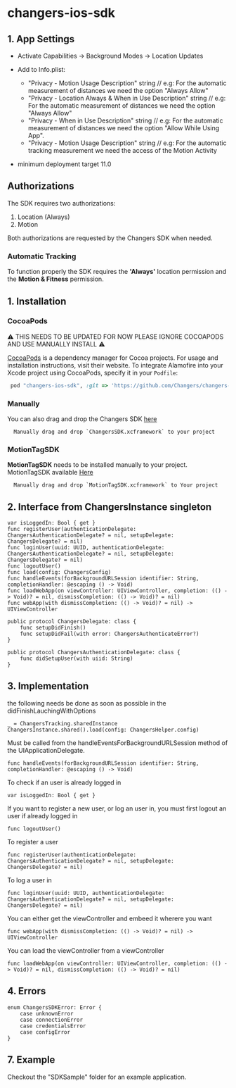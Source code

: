 # changers-ios-sdk

## 1. App Settings
+ Activate Capabilities -> Background Modes -> Location Updates
+ Add to Info.plist: 
	+ "Privacy - Motion Usage Description" string // e.g: For the automatic measurement of distances we need the option "Always Allow"
	+ "Privacy - Location Always & When in Use Description" string // e.g: For the automatic measurement of distances we need the option "Always Allow"
	+ "Privacy - When in Use Description" string // e.g: For the automatic measurement of distances we need the option "Allow While Using App".
	+ "Privacy - Motion Usage Description" string // e.g: For the automatic tracking measurement we need the access of the Motion Activity

+ minimum deployment target 11.0

## Authorizations
The SDK requires two authorizations:  

1. Location (Always)
2. Motion

Both authorizations are requested by the Changers SDK when needed.

### Automatic Tracking
To function properly the SDK requires the **'Always'** location permission and the **Motion & Fitness** permission.


## 1. Installation

### CocoaPods

⚠️ THIS NEEDS TO BE UPDATED FOR NOW PLEASE IGNORE COCOAPODS AND USE MANUALLY INSTALL ⚠️

[CocoaPods](https://cocoapods.org) is a dependency manager for Cocoa projects. For usage and installation instructions, visit their website. To integrate Alamofire into your Xcode project using CocoaPods, specify it in your `Podfile`:

```ruby
 pod "changers-ios-sdk", :git => 'https://github.com/Changers/changers-ios-sdk.git'
```

### Manually

You can also drag and drop the Changers SDK [here](https://github.com/Changers/changers-ios-sdk/tree/master/SDKSample/ChangersSDK.xcframework)

```
  Manually drag and drop `ChangersSDK.xcframework` to your project
```

### MotionTagSDK

**MotionTagSDK** needs to be installed manually to your project. MotionTagSDK available [Here](https://github.com/Changers/changers-ios-sdk/tree/master/SDKSample/MotionTagSDK.xcframework)


```
  Manually drag and drop `MotionTagSDK.xcframework` to Your project
```

  
## 2. Interface from ChangersInstance singleton

```
var isLoggedIn: Bool { get }
func registerUser(authenticationDelegate: ChangersAuthenticationDelegate? = nil, setupDelegate: ChangersDelegate? = nil)
func loginUser(uuid: UUID, authenticationDelegate: ChangersAuthenticationDelegate? = nil, setupDelegate: ChangersDelegate? = nil)
func logoutUser()
func load(config: ChangersConfig)
func handleEvents(forBackgroundURLSession identifier: String, completionHandler: @escaping () -> Void)
func loadWebApp(on viewController: UIViewController, completion: (() -> Void)? = nil, dismissCompletion: (() -> Void)? = nil)
func webApp(with dismissCompletion: (() -> Void)? = nil) -> UIViewController
```


```
public protocol ChangersDelegate: class {
    func setupDidFinish()
    func setupDidFail(with error: ChangersAuthenticateError?)
}
```

```
public protocol ChangersAuthenticationDelegate: class {
    func didSetupUser(with uiid: String)
}
```




## 3. Implementation

the following needs be done as soon as possible in the didFinishLauchingWithOptions
```
_ = ChangersTracking.sharedInstance
ChangersInstance.shared().load(config: ChangersHelper.config)
```

Must be called from the handleEventsForBackgroundURLSession method of the UIApplicationDelegate.
```
func handleEvents(forBackgroundURLSession identifier: String, completionHandler: @escaping () -> Void)
```


To check if an user is already logged in
```
var isLoggedIn: Bool { get }
```

If you want to register a new user, or log an user in, you must first logout an user if already logged in
```
func logoutUser()
```

To register a user
```
func registerUser(authenticationDelegate: ChangersAuthenticationDelegate? = nil, setupDelegate: ChangersDelegate? = nil)
```

To log a user in
```
func loginUser(uuid: UUID, authenticationDelegate: ChangersAuthenticationDelegate? = nil, setupDelegate: ChangersDelegate? = nil)
```

You can either get the viewController and embeed it wherere you want
```
func webApp(with dismissCompletion: (() -> Void)? = nil) -> UIViewController
```

You can load the viewController from a viewController
```
func loadWebApp(on viewController: UIViewController, completion: (() -> Void)? = nil, dismissCompletion: (() -> Void)? = nil)
```


## 4. Errors


```
enum ChangersSDKError: Error {
    case unknownError
    case connectionError
    case credentialsError
    case configError
}
```


## 7. Example

Checkout the "SDKSample" folder for an example application.

